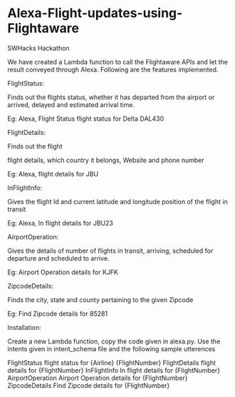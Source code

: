 # Alexa-Flight-updates-using-Flightaware
SWHacks Hackathon


We have created a Lambda function to call the Flightaware APIs and let the result conveyed through Alexa. Following are the features implemented.

FlightStatus:

Finds out the flights status, whether it has departed from the airport or arrived, delayed and estimated arrival time.

Eg: Alexa, Flight Status flight status for Delta DAL430

FlightDetails:

Finds out the flight

flight details, which country it belongs, Website and phone number

Eg: Alexa, flight details for JBU

InFlightInfo:

Gives the flight Id and current latitude and longitude position of the flight in transit

Eg: Alexa, In flight details for JBU23

AirportOperation:

Gives the details of number of flights in transit, arriving, scheduled for departure and scheduled to arrive.

Eg: Airport Operation details for KJFK

ZipcodeDetails:

Finds the city, state and county pertaining to the given Zipcode

Eg: Find Zipcode details for 85281


Installation:

Create a new Lambda function, copy the code given in alexa.py. Use the intents given in intent_schema file and the following sample utterences


FlightStatus flight status for {Airline} {FlightNumber}
FlightDetails flight details for {FlightNumber}
InFlightInfo In flight details for {FlightNumber}
AirportOperation Airport Operation details for {FlightNumber}
ZipcodeDetails Find Zipcode details for {FlightNumber}

